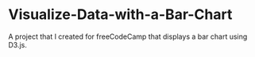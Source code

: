 # Visualize-Data-with-a-Bar-Chart
A project that I created for freeCodeCamp that displays a bar chart using D3.js.
